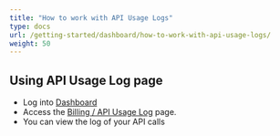 ```yaml
---
title: "How to work with API Usage Logs"
type: docs
url: /getting-started/dashboard/how-to-work-with-api-usage-logs/
weight: 50
---
```


## Using **API Usage Log** page

* Log into [Dashboard](https://dashboard.aspose.cloud)
* Access the [Billing / API Usage Log](https://dashboard.groupdocs.cloud/billing/api-usage) page.
* You can view the log of your API calls


